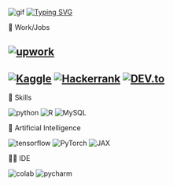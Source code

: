 ![gif](https://user-images.githubusercontent.com/106586310/234343549-c9c88d71-8bf8-4734-a745-88b0ff59b175.gif)
[![Typing SVG](https://readme-typing-svg.herokuapp.com?font=Fira+Code&pause=1&color=F71A90&repeat=false&width=435&lines=in-progress+.+.+.+)](https://git.io/typing-svg)

🥅 Work/Jobs

[![upwork](https://img.shields.io/badge/UpWork-6FDA44?style=for-the-badge&logo=Upwork&logoColor=white)](https://www.upwork.com/freelancers/~01cb5b32d10615a343)
-----------------------------------------------------------------------


[![Kaggle](https://img.shields.io/badge/Kaggle-20BEFF?style=for-the-badge&logo=Kaggle&logoColor=white)](https://www.kaggle.com/nschlfat)
[![Hackerrank](https://img.shields.io/badge/-Hackerrank-2EC866?style=for-the-badge&logo=HackerRank&logoColor=white)](https://www.hackerrank.com/ns_chlfat)
[![DEV.to](https://img.shields.io/badge/dev.to-0A0A0A?style=for-the-badge&logo=devdotto&logoColor=white)](https://dev.to/pix_)
-----------------------------------------------------------------------
🚀 Skills

![python](https://img.shields.io/badge/Python-14354C?style=for-the-badge&logo=python&logoColor=white)
![R](https://img.shields.io/badge/R-276DC3?style=for-the-badge&logo=r&logoColor=white)
![MySQL](https://img.shields.io/badge/MySQL-00000F?style=for-the-badge&logo=mysql&logoColor=white)

🤖 Artificial Intelligence

![tensorflow](https://img.shields.io/badge/TensorFlow-FF6F00?style=for-the-badge&logo=tensorflow&logoColor=white)
![PyTorch](https://img.shields.io/badge/PyTorch-%23EE4C2C.svg?style=for-the-badge&logo=PyTorch&logoColor=white)
![JAX](https://img.shields.io/badge/JAX-FF6F00?style=for-the-badge&logo=jax&logoColor=white)

👩‍💻 IDE

![colab](https://img.shields.io/badge/Colab-F9AB00?style=for-the-badge&logo=googlecolab&color=525252)
![pycharm](https://img.shields.io/badge/PyCharm-000000.svg?&style=for-the-badge&logo=PyCharm&logoColor=white)



<!--

**P1x_/P1x_** is a ✨ _special_ ✨ repository because its `README.md` (this file) appears on your GitHub profile.

Here are some ideas to get you started:

- 🔭 I’m currently working on some great projects
- 🌱 I’m currently Deep diving in DL
- 

- 📫 How to reach me: ...
- ⚡ Fun fact: ...

[![linkdin](https://img.shields.io/badge/LinkedIn-0077B5?style=for-the-badge&logo=linkedin&logoColor=white)](https://www.linkedin.com/in/annes-chelfat-787373266/)
[![gmail](https://img.shields.io/badge/Gmail-D14836?style=for-the-badge&logo=gmail&logoColor=white)](ns.chlfat@gmail.com)
[![twitter](https://img.shields.io/badge/Twitter-1DA1F2?style=for-the-badge&logo=twitter&logoColor=white)](https://twitter.com/0xpix_)
-->

